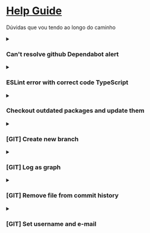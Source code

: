 # [Help Guide](https://salescamila.github.io/help-guide/) 

Dúvidas que vou tendo ao longo do caminho

<details>
  <summary><h3>Can't resolve github Dependabot alert</h3></summary>
  
  **Erro:** Dependabot cannot create a pull request as one or more other dependencies require a version that is incompatible with this update.

  **Solution:** Manually update all the dependencies using npm or yarn <br/>
  
  ```bash
  npm audit fix
  yarn upgrade --latest
  ```
</details>

<details>
  <summary><h3>ESLint error with correct code TypeScript</h3></summary>
  
  **Erro:** You correct the code, but the eslint still indicates an erro on your code

  **Solution:** (Microsoft solution) Restart the typescript server
  Ctrl + Shift + P
  > TypeScript: Restart TS Server
</details>
<details>
  <summary><h3>Checkout outdated packages and update them</h3></summary>
  
  ```bash
  yarn outdated
  yarn upgrade-interactive --latest
  ```
</details>

<details>
  <summary><h3>[GIT] Create new branch</h3></summary>
  
  ```bash
  git checkout -b new-branch origin/new-branch
  ```
</details>

<details>
  <summary><h3>[GIT] Log as graph</h3></summary>
  
  ```bash
  git log --graph --oneline --all
    or
  gitk --all
  ```
</details>

<details>
  <summary><h3>[GIT] Remove file from commit history</h3></summary>
  
  ```bash
  git filter-repo --path [file] --invert-paths
  git push --force
  ```
</details>


<details>
  <summary><h3>[GIT] Set username and e-mail</h3></summary>
  
```bash
git config --global user.name "Mona Lisa"
git config --global user.email "mona@lisa.com"

git config --global --list 
```
</details>
